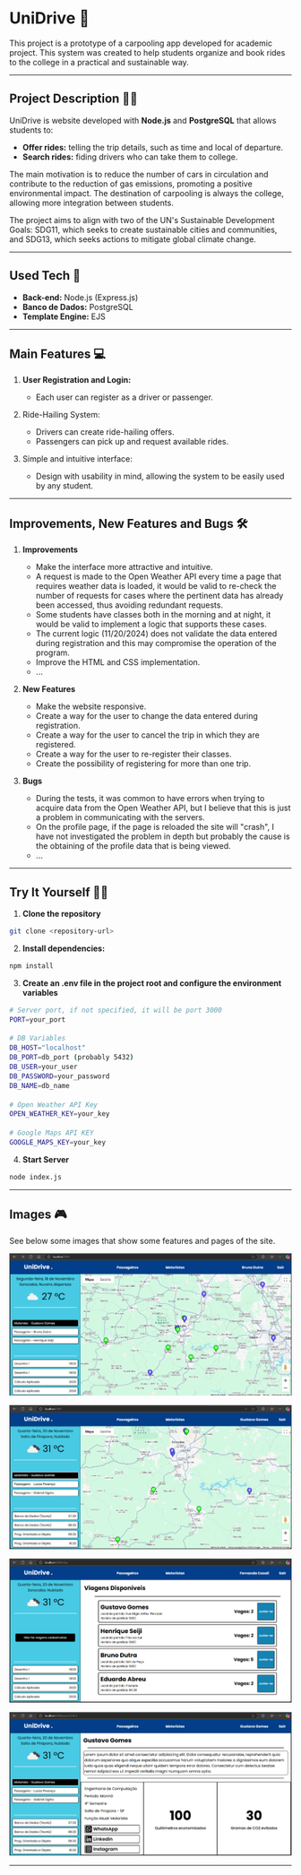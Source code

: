 
# UniDrive 🚗

This project is a prototype of a carpooling app developed for academic project. This system was created to help students organize and book rides to the college in a practical and sustainable way. 

---

## Project Description 👨‍💻

UniDrive is website developed with **Node.js** and **PostgreSQL** that allows students to:
- **Offer rides:** telling the trip details, such as time and local of departure.
- **Search rides:** fiding drivers who can take them to college.

The main motivation is to reduce the number of cars in circulation and contribute to the reduction of gas emissions, promoting a positive environmental impact. The destination of carpooling is always the college, allowing more integration between students.   

The project aims to align with two of the UN's Sustainable Development Goals: SDG11, which seeks to create sustainable cities and communities, and SDG13, which seeks actions to mitigate global climate change.

---

## Used Tech 🧪

- **Back-end:** Node.js (Express.js)  
- **Banco de Dados:** PostgreSQL  
- **Template Engine:** EJS

---

## Main Features 💻

1. **User Registration and Login:**  
   - Each user can register as a driver or passenger.  

2. Ride-Hailing System:  
   - Drivers can create ride-hailing offers.  
   - Passengers can pick up and request available rides.  

3. Simple and intuitive interface:  
   - Design with usability in mind, allowing the system to be easily used by any student.

---

## Improvements, New Features and Bugs 🛠️

1. **Improvements**
   - Make the interface more attractive and intuitive.
   - A request is made to the Open Weather API every time a page that requires weather data is loaded, it would be valid to re-check the number of requests for cases where the pertinent data has already been accessed, thus avoiding redundant requests.
   - Some students have classes both in the morning and at night, it would be valid to implement a logic that supports these cases.
   - The current logic (11/20/2024) does not validate the data entered during registration and this may compromise the operation of the program.
   - Improve the HTML and CSS implementation.
   - ...
     
2. **New Features**
   - Make the website responsive.
   - Create a way for the user to change the data entered during registration.
   - Create a way for the user to cancel the trip in which they are registered.
   - Create a way for the user to re-register their classes.
   - Create the possibility of registering for more than one trip.
     
3. **Bugs**
   - During the tests, it was common to have errors when trying to acquire data from the Open Weather API, but I believe that this is just a problem in communicating with the servers.
   - On the profile page, if the page is reloaded the site will "crash", I have not investigated the problem in depth but probably the cause is the obtaining of the profile data that is being viewed.
   - ...

---

## Try It Yourself 💁‍♂️

1. **Clone the repository**
```bash
git clone <repository-url>
```

2. **Install dependencies:**
```bash
npm install
```

3. **Create an .env file in the project root and configure the environment variables**
```bash
# Server port, if not specified, it will be port 3000
PORT=your_port

# DB Variables
DB_HOST="localhost"
DB_PORT=db_port (probably 5432)
DB_USER=your_user
DB_PASSWORD=your_password
DB_NAME=db_name

# Open Weather API Key
OPEN_WEATHER_KEY=your_key

# Google Maps API KEY
GOOGLE_MAPS_KEY=your_key
```

4. **Start Server**
```bash
node index.js
```

---

## Images 🎮

See below some images that show some features and pages of the site.

![Home1](./images/home1.png)

![Home2](./images/home2.png)

![Rides](./images/rides.png)

![Profile](./images/profile.png)

---

